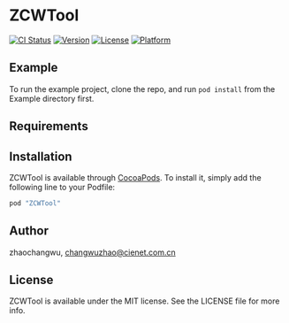 # ZCWTool

[![CI Status](http://img.shields.io/travis/zhaochangwu/ZCWTool.svg?style=flat)](https://travis-ci.org/zhaochangwu/ZCWTool)
[![Version](https://img.shields.io/cocoapods/v/ZCWTool.svg?style=flat)](http://cocoapods.org/pods/ZCWTool)
[![License](https://img.shields.io/cocoapods/l/ZCWTool.svg?style=flat)](http://cocoapods.org/pods/ZCWTool)
[![Platform](https://img.shields.io/cocoapods/p/ZCWTool.svg?style=flat)](http://cocoapods.org/pods/ZCWTool)

## Example

To run the example project, clone the repo, and run `pod install` from the Example directory first.

## Requirements

## Installation

ZCWTool is available through [CocoaPods](http://cocoapods.org). To install
it, simply add the following line to your Podfile:

```ruby
pod "ZCWTool"
```

## Author

zhaochangwu, changwuzhao@cienet.com.cn

## License

ZCWTool is available under the MIT license. See the LICENSE file for more info.
